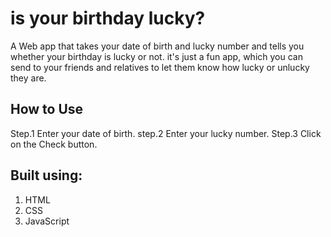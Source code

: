 # is your birthday lucky?

A Web app that takes your date of birth and lucky number and tells you whether your birthday is lucky or not.
it's just a fun app, which you can send to your friends and relatives to let them know how lucky or unlucky they are.

## How to Use 
Step.1 Enter your date of birth.
step.2 Enter your lucky number.
Step.3 Click on the Check button.


## Built using:

1. HTML
1. CSS
1. JavaScript
